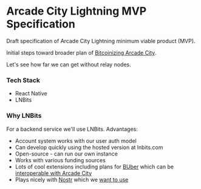 # Arcade City Lightning MVP Specification

Draft specification of Arcade City Lightning minimum viable product (MVP).

Initial steps toward broader plan of [Bitcoinizing Arcade City](bitcoinizing.md).

Let's see how far we can get without relay nodes.


### Tech Stack

* React Native
* LNBits


### Why LNBits

For a backend service we'll use LNBits. Advantages:

* Account system works with our user auth model
* Can develop quickly using the hosted version at lnbits.com
* Open-source - can run our own instance 
* Works with various funding sources
* Lots of cool extensions including plans for [BUber](https://twitter.com/arcbtc/status/1434255551312060419) which can be [interoperable with Arcade City](https://twitter.com/arcbtc/status/1434259197596684294)
* Plays nicely with [Nostr](https://github.com/fiatjaf/nostr) which we [want to use](https://twitter.com/ArcadeCityHall/status/1434574141756264452)